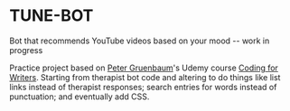 # TUNE-BOT
Bot that recommends YouTube videos based on your mood -- work in progress

Practice project based on <a href="http://sdkbridge.com/">Peter Gruenbaum</a>'s Udemy course <a href="https://www.udemy.com/coding-for-writers-1-basic-programming/learn/v4/overview" target="_blank">Coding for Writers</a>. Starting from therapist bot code and altering to do things like list links instead of therapist responses; search entries for words instead of punctuation; and eventually add CSS.
